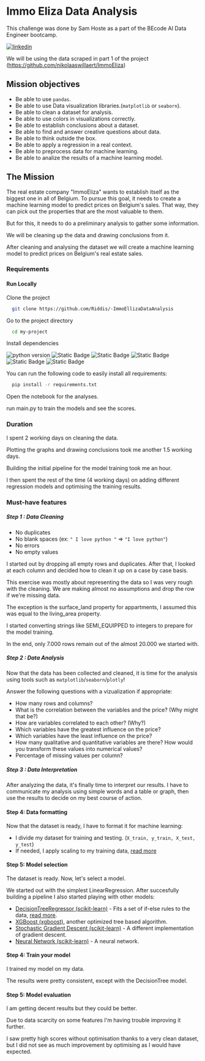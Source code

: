 # Immo Eliza Data Analysis

This challenge was done by Sam Hoste as a part of the BEcode AI Data Engineer bootcamp. 

[![linkedin](https://img.shields.io/badge/linkedin-0A66C2?style=for-the-badge&logo=linkedin&logoColor=white)](https://www.linkedin.com/in/sam-hoste-15610945/)

We will be using the data scraped in part 1 of the project (https://github.com/nikolaaswillaert/ImmoEliza)

## Mission objectives

- Be able to use `pandas`.
- Be able to use Data visualization libraries.(`matplotlib` or `seaborn`).
- Be able to clean a dataset for analysis.
- Be able to use colors in visualizations correctly.
- Be able to establish conclusions about a dataset.
- Be able to find and answer creative questions about data.
- Be able to think outside the box.
- Be able to apply a regression in a real context.
- Be able to preprocess data for machine learning.
- Be able to analize the results of a machine learning model.

## The Mission

The real estate company "ImmoEliza" wants to establish itself as the biggest one in all of Belgium. To pursue this goal, it needs to create a machine learning model to predict prices on Belgium's sales. That way, they can pick out the properties that are the most valuable to them.

But for this, it needs to do a preliminary analysis to gather some information. 

We will be cleaning up the data and drawing conclusions from it.

After cleaning and analysing the dataset we will create a machine learning model to predict prices on Belgium's real estate sales.

### Requirements
#### Run Locally

Clone the project

```bash
  git clone https://github.com/Riddis/-ImmoEllizaDataAnalysis
```

Go to the project directory

```bash
  cd my-project
```

Install dependencies

![python version](https://img.shields.io/badge/python-3.10.6+-blue) 
![Static Badge](https://img.shields.io/badge/matplotlib.pyplot-8A2BE2) 
![Static Badge](https://img.shields.io/badge/seaborn-e32e0e) 
![Static Badge](https://img.shields.io/badge/pandas-9ef542) 
![Static Badge](https://img.shields.io/badge/numpy-24d3f2) 
![Static Badge](https://img.shields.io/badge/pathlib-e8f224)

You can run the following code to easily install all requirements: 

```bash
  pip install -r requirements.txt
```

Open the notebook for the analyses.

run main.py to train the models and see the scores.

### Duration

I spent 2 working days on cleaning the data. 

Plotting the graphs and drawing conclusions took me another 1.5 working days. 

Building the initial pipeline for the model training took me an hour. 

I then spent the rest of the time (4 working days) on adding different regression models and optimising the training results. 

### Must-have features

##### Step 1 : Data Cleaning

- No duplicates
- No blank spaces (ex: `" I love python "` => `"I love python"`)
- No errors
- No empty values

I started out by dropping all empty rows and duplicates. 
After that, I looked at each column and decided how to clean it up on a case by case basis. 

This exercise was mostly about representing the data so I was very rough with the cleaning. We are making almost no assumptions and drop the row if we're missing data. 

The exception is the surface_land property for appartments, I assumed this was equal to the living_area property. 

I started converting strings like SEMI_EQUIPPED to integers to prepare for the model training. 

In the end, only 7.000 rows remain out of the almost 20.000 we started with.

##### Step 2 : Data Analysis

Now that the data has been collected and cleaned, it is time for the analysis using tools such as `matplotlib`/`seaborn`/`plotly`!

Answer the following questions with a vizualization if appropriate:

- How many rows and columns?
- What is the correlation between the variables and the price? (Why might that be?)
- How are variables correlated to each other? (Why?)
- Which variables have the greatest influence on the price?
- Which variables have the least influence on the price?
- How many qualitative and quantitative variables are there? How would you transform these values into numerical values?
- Percentage of missing values per column?

##### Step 3 : Data Interpretation

After analyzing the data, it's finally time to interpret our results. I have to communicate my analysis using simple words and a table or graph, then use the results to decide on my best course of action.


#### Step 4: Data formatting

Now that the dataset is ready, I have to format it for machine learning:

- I divide my dataset for training and testing. (`X_train, y_train, X_test, y_test`)
- If needed, I apply scaling to my training data, [read more](https://www.digitalocean.com/community/tutorials/normalize-data-in-python)

#### Step 5: Model selection

The dataset is ready. Now, let's select a model.

We started out with the simplest LinearRegression. 
After succesfully building a pipeline I also started playing with other models: 

* [DecisionTreeRegressor (scikit-learn)](https://scikit-learn.org/stable/modules/generated/sklearn.tree.DecisionTreeRegressor.html#sklearn.tree.DecisionTreeRegressor) - Fits a set of if-else rules to the data, [read more](https://quantifyinghealth.com/regression-tree-vs-linear-regression/).
* [XGBoost (xgboost)](https://www.geeksforgeeks.org/xgboost-for-regression/), another optimized tree based algorithm.
* [Stochastic Gradient Descent (scikit-learn)](https://scikit-learn.org/stable/modules/generated/sklearn.linear_model.SGDRegressor.html#sklearn.linear_model.SGDRegressor) - A different implementation of gradient descent.
* [Neural Network (scikit-learn)](https://scikit-learn.org/stable/modules/generated/sklearn.neural_network.MLPRegressor.html) - A neural network.

#### Step 4: Train your model

I trained my model on my data.

The results were pretty consistent, except with the DecisionTree model. 

#### Step 5: Model evaluation

I am getting decent results but they could be better. 

Due to data scarcity on some features I'm having trouble improving it further. 

I saw pretty high scores without optimisation thanks to a very clean dataset, but I did not see as much improvement by optimising as I would have expected. 
